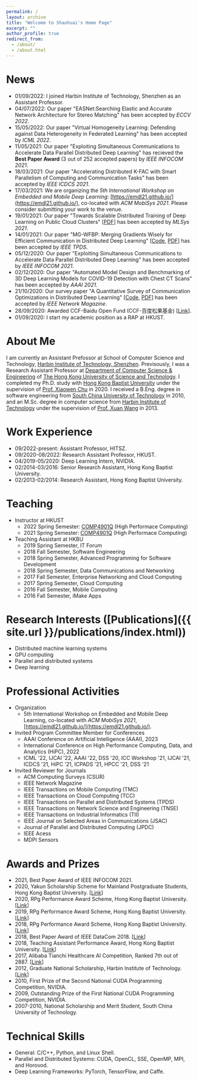 ```yaml
---
permalink: /
layout: archive
title: "Welcome to Shaohuai's Home Page"
excerpt: ""
author_profile: true
redirect_from: 
  - /about/
  - /about.html
---
```


News
======
- 01/09/2022: I joined Harbin Institute of Technology, Shenzhen as an Assistant Professor.
- 04/07/2022: Our paper "EASNet:Searching Elastic and Accurate Network Architecture for Stereo Matching" has been accepted by *ECCV 2022*. 
- 15/05/2022: Our paper "Virtual Homogeneity Learning: Defending against Data Heterogeneity in Federated Learning" has been accepted by *ICML 2022*. 
- 11/05/2021: Our paper "Exploiting Simultaneous Communications to Accelerate Data Parallel Distributed Deep Learning" has recieved the **Best Paper Award** (3 out of 252 accepted papers) by *IEEE INFOCOM 2021*. 
- 18/03/2021: Our paper "Accelerating Distributed K-FAC with Smart Parallelism of Computing and Communication Tasks" has been accepted by *IEEE ICDCS 2021*. 
- 17/03/2021: We are organizing the *5th International Workshop on Embedded and Mobile Deep Learning*: [https://emdl21.github.io/](https://emdl21.github.io/), co-located with *ACM MobiSys 2021*. Please consider submitting your work to the venue. 
- 19/01/2021: Our paper "Towards Scalable Distributed Training of Deep Learning on Public Cloud Clusters" \[[PDF](https://arxiv.org/pdf/2003.06307)\] has been accepted by *MLSys 2021*. 
- 14/01/2021: Our paper "MG-WFBP: Merging Gradients Wisely for Efficient Communication in Distributed Deep Learning" \[[Code](https://github.com/HKBU-HPML/MG-WFBP), [PDF](https://arxiv.org/pdf/1912.09268)\] has been accepted by *IEEE TPDS*. 
- 05/12/2020: Our paper "Exploiting Simultaneous Communications to Accelerate Data Parallel Distributed Deep Learning" has been accepted by *IEEE INFOCOM 2021*.
- 02/12/2020: Our paper "Automated Model Design and Benchmarking of 3D Deep Learning Models for COVID-19 Detection with Chest CT Scans" has been accepted by *AAAI 2021*.
- 21/10/2020: Our survey paper "A Quantitative Survey of Communication Optimizations in Distributed Deep Learning" \[[Code](https://github.com/HKBU-HPML/ddl-benchmarks), [PDF](https://arxiv.org/abs/2005.13247)\] has been accepted by *IEEE Network Magazine*.
- 28/09/2020: Awarded CCF-Baidu Open Fund (CCF-百度松果基金) \[[Link](https://mp.weixin.qq.com/s/S675-ztnW1y-kW-B6MoqOw)\].
- 01/09/2020: I start my academic position as a RAP at HKUST.

About Me
======
I am currently an Assistant Prefossor at School of Computer Science and Technology, [Harbin Institute of Technology, Shenzhen](https://www.hitsz.edu.cn/). Previsously, I was a Research Assistant Professor at [Department of Computer Science & Engineering](https://www.cse.ust.hk/) of [The Hong Kong University of Science and Technology](https://www.ust.hk). I completed my Ph.D. study with [Hong Kong Baptist University](https://www.hkbu.edu.hk) under the supervision of [Prof. Xiaowen Chu](http://www.comp.hkbu.edu.hk/~chxw/) in 2020. I received a B.Eng. degree in software engineering from [South China University of Technology](https://www.scut.edu.cn) in 2010, and an M.Sc. degree in computer science from [Harbin Institute of Technology](https://www.hitsz.edu.cn) under the supervision of [Prof. Xuan Wang](http://faculty.hitsz.edu.cn/wangxuan) in 2013.

Work Experience 
======
- 09/2022-present: Assistant Professor, HITSZ.
- 09/2020-08/2022: Research Assistant Professor, HKUST.
- 04/2019-05/2020: Deep Learning Intern, NVIDIA. 
- 02/2014-03/2016: Senior Research Assistant, Hong Kong Baptist University. 
- 02/2013-02/2014: Research Assistant, Hong Kong Baptist University.

Teaching
======
- Instructor at HKUST
    - 2022 Spring Semester: [COMP4901Q](https://course.cse.ust.hk/comp4901q/) (High Performace Computing)
    - 2021 Spring Semester: [COMP4901Q](https://course.cse.ust.hk/comp4901q/) (High Performace Computing)
- Teaching Assistant at HKBU
    - 2019 Spring Semester, IT Forum
    - 2018 Fall Semester, Software Engineering
    - 2018 Spring Semester, Advanced Programming for Software Development
    - 2018 Spring Semester, Data Communications and Networking
    - 2017 Fall Semester, Enterprise Networking and Cloud Computing
    - 2017 Spring Semester, Cloud Computing
    - 2016 Fall Semester, Mobile Computing
    - 2016 Fall Semester, iMake Apps



Research Interests ([Publications]({{ site.url }}/publications/index.html))
======
- Distributed machine learning systems
- GPU computing
- Parallel and distributed systems
- Deep learning

Professional Activities
======
- Organization
    - 5th International Workshop on Embedded and Mobile Deep Learning, co-located with *ACM MobiSys 2021*, [https://emdl21.github.io/](https://emdl21.github.io/).
- Invited Program Committee Member for Conferences
    - AAAI Conference on Artificial Intelligence (AAAI), 2023
    - International Conference on High Performance Computing, Data, and Analytics (HiPC), 2022
    - ICML '22, IJCAI '22, AAAI '22, DSS '20, ICC Workshop '21, IJCAI '21, ICDCS '21, HiPC '21, ICPADS '21, HPCC '21, DSS '21
- Invited Reviewer for Journals
    - ACM Computing Surveys (CSUR)
    - IEEE Network Magazine 
    - IEEE Transactions on Mobile Computing (TMC)
    - IEEE Transactions on Cloud Computing (TCC)
    - IEEE Transactions on Parallel and Distributed Systems (TPDS)
    - IEEE Transactions on Network Science and Engineering (TNSE)
    - IEEE Transactions on Industrial Informatics (TII)
    - IEEE Journal on Selected Areas in Communications (JSAC)
    - Journal of Parallel and Distributed Computing (JPDC)
    - IEEE Acess 
    - MDPI Sensors

Awards and Prizes
======
- 2021, Best Paper Award of IEEE INFOCOM 2021. 
- 2020, Yakun Scholarship Scheme for Mainland Postgraduate Students, Hong Kong Baptist University. \[[Link](https://www.comp.hkbu.edu.hk/v1/?pid=48)\]
- 2020, RPg Performance Award Scheme, Hong Kong Baptist University. \[[Link](https://www.comp.hkbu.edu.hk/v1/?pid=48)\]
- 2019, RPg Performance Award Scheme, Hong Kong Baptist University. \[[Link](https://www.comp.hkbu.edu.hk/v1/?pid=48)\]
- 2018, RPg Performance Award Scheme, Hong Kong Baptist University. \[[Link](https://www.comp.hkbu.edu.hk/v1/?pid=48)\]
- 2018, Best Paper Award of IEEE DataCom 2018. \[[Link](https://www.comp.hkbu.edu.hk/v1/?page=std_ach&id=117&ach)\]
- 2018, Teaching Assistant Performance Award, Hong Kong Baptist University. \[[Link](https://www.comp.hkbu.edu.hk/v1/?pid=48)\]
- 2017, Alibaba Tianchi Healthcare AI Competition, Ranked 7th out of 2887. \[[Link](https://tianchi.aliyun.com/competition/entrance/231601/rankingList?lang=en-us)\]
- 2012, Graduate National Scholarship, Harbin Institute of Technology. \[[Link](http://www.hitsz.edu.cn/article/view/id-16543.html)\]
- 2010, First Prize of the Second National CUDA Programming Competition, NVIDIA.
- 2009, Outstanding Prize of the First National CUDA Programming Competition, NVIDIA.
- 2007-2010, National Scholarship and Merit Student, South China University of Technology.

Technical Skills
=====
- General: C/C++, Python, and Linux Shell. 
- Parallel and Distributed Systems: CUDA, OpenCL, SSE, OpenMP, MPI, and Horovod. 
- Deep Learning Frameworks: PyTorch, TensorFlow, and Caffe.
